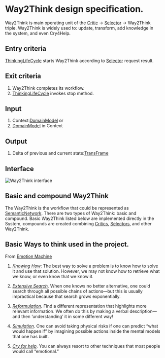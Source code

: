 # Way2Think design specification.

Way2Think is main operating unit of the [Critic](critics.md) -> [Selector](selector.md) -> Way2Think triple.
Way2Think is widely used to: update, transform, add knowledge in the system, and even Cry4Help.

## Entry criteria

[ThinkingLifeCycle](thinking-life-cycle.md) starts Way2Think according to [Selector](selector.md) request result.

## Exit criteria

 1. Way2Think completes its workflow.
 1. [ThinkingLifeCycle](thinking-life-cycle.md) invokes stop method.

## <a name="input">Input</a>

 1. Context:[DomainModel](knowledge.md#KnowledgeBase_annotation) or
 1. [DomainModel](knowledge.md#Reformulation_Way2Think) in Context

## <a name="output">Output</a>

 1. Delta of previous and current state:[TransFrame](knowledge.md)

## <a name="Interface">Interface</a>

![Way2Think interface](https://github.com/menta/menta-0.3/raw/master/doc/design-specification/uml/images/Way2ThinkInterface.png)

## Basic and compound Way2Think

The Way2Think is the workflow that could be represented as [SemanticNetwork](knowledge.md). There are two types of Way2Think: basic and compound.
Basic Way2Think listed below are implemented directly in the System, compounds are created combining [Critics](critics.md),
[Selectors](selector.md), and other Way2Think.


## Basic Ways to think used in the project.
From [Emotion Machine](http://web.media.mit.edu/~minsky/E7/eb7.html#_Toc508708573)

 1. [_Knowing How_](knowingHow.md): The best way to solve a problem is to know how to solve it and use that solution. However, we may not know how to retrieve what we know, or even know that we know it.

 1. [_Extensive Search_](extensiveSearch.md). When one knows no better alternative, one could search through all possible chains of actions—but this is usually impractical because that search grows exponentially.

 1. [_Reformulation_](reformulation.md). Find a different representation that highlights more relevant information. We often do this by making a verbal description—and then ‘understanding’ it in some different way!

 1. [_Simulation_](simulation.md). One can avoid taking physical risks if one can predict “what would happen if” by imagining possible actions inside the mental models that one has built.

 1. [_Cry for help_](cry4Help.md). You can always resort to other techniques that most people would call “emotional.”



